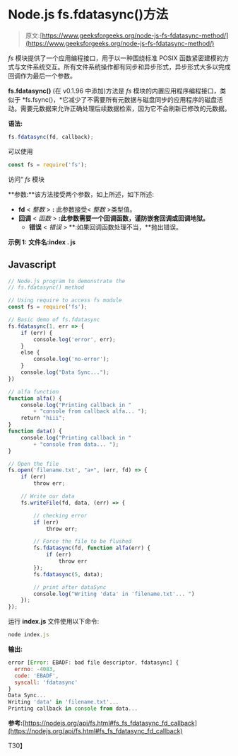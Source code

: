 # Node.js fs.fdatasync()方法

> 原文:[https://www.geeksforgeeks.org/node-js-fs-fdatasync-method/](https://www.geeksforgeeks.org/node-js-fs-fdatasync-method/)

*fs* 模块提供了一个应用编程接口，用于以一种围绕标准 POSIX 函数紧密建模的方式与文件系统交互。所有文件系统操作都有同步和异步形式，异步形式大多以完成回调作为最后一个参数。

**fs.fdatasync()** (在 v0.1.96 中添加)方法是 *fs* 模块的内置应用程序编程接口，类似于 *fs.fsync()，*它减少了不需要所有元数据与磁盘同步的应用程序的磁盘活动。需要元数据来允许正确处理后续数据检索，因为它不会刷新已修改的元数据。

**语法:**

```js
fs.fdatasync(fd, callback);
```

可以使用

```js
const fs = require('fs');
```

访问“ *fs* 模块

**参数:**该方法接受两个参数，如上所述，如下所述:

*   **fd** < *整数* > **:** 此参数接受< *整数* >类型值。
*   **回调** < *函数* > **:此参数需要一个回调函数，谨防嵌套回调或回调地狱。**
    *   **错误** < *错误* > **:如果回调函数处理不当，**抛出错误。

**示例 1:** **文件名:index . js**

## Javascript

```js
// Node.js program to demonstrate the 
// fs.fdatasync() method 

// Using require to access fs module 
const fs = require('fs');

// Basic demo of fs.fdatasync
fs.fdatasync(1, err => {
    if (err) {
        console.log('error', err);
    }
    else {
        console.log('no-error');
    }
    console.log("Data Sync...");
})

// alfa function
function alfa() {
    console.log("Printing callback in "
        + "console from callback alfa... ");
    return "hiii";
}
function data() {
    console.log("Printing callback in "
        + "console from data... ");
}

// Open the file
fs.open('filename.txt', "a+", (err, fd) => {
    if (err)
        throw err;

    // Write our data
    fs.writeFile(fd, data, (err) => {

        // checking error
        if (err)
            throw err;

        // Force the file to be flushed
        fs.fdatasync(fd, function alfa(err) {
            if (err)
                throw err
        });
        fs.fdatasync(5, data);

        // print after dataSync
        console.log("Writing 'data' in 'filename.txt'... ")
    });
});
```

运行 **index.js** 文件使用以下命令:

```js
node index.js
```

**输出:**

```js
error [Error: EBADF: bad file descriptor, fdatasync] {
  errno: -4083,
  code: 'EBADF',
  syscall: 'fdatasync'
}
Data Sync...
Writing 'data' in 'filename.txt'...       
Printing callback in console from data... 
```

**参考:**[https://nodejs.org/api/fs.html#fs_fs_fdatasync_fd_callback](https://nodejs.org/api/fs.html#fs_fs_fdatasync_fd_callback)

T30】